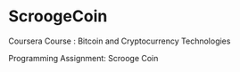 # ScroogeCoin
Coursera Course : Bitcoin and Cryptocurrency Technologies

Programming Assignment: Scrooge Coin
